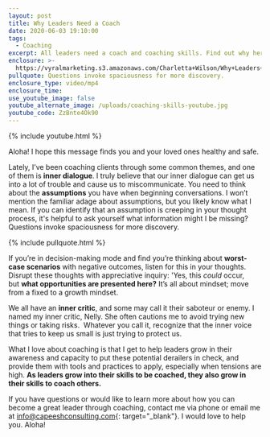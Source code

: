 ```yaml
---
layout: post
title: Why Leaders Need a Coach
date: 2020-06-03 19:10:00
tags:
  - Coaching
excerpt: All leaders need a coach and coaching skills. Find out why here.
enclosure: >-
  https://vyralmarketing.s3.amazonaws.com/Charletta+Wilson/Why+Leaders+Need+a+Coach.mp4
pullquote: Questions invoke spaciousness for more discovery.
enclosure_type: video/mp4
enclosure_time:
use_youtube_image: false
youtube_alternate_image: /uploads/coaching-skills-youtube.jpg
youtube_code: ZzBnte4Ok90
---
```


{% include youtube.html %}

Aloha\! I hope this message finds you and your loved ones healthy and safe.

Lately, I’ve been coaching clients through some common themes, and one of them is&nbsp;**inner dialogue**. I truly believe that our inner dialogue can get us into a lot of trouble and cause us to miscommunicate. You need to think about the&nbsp;**assumptions**&nbsp;you have when beginning conversations. I won’t mention the familiar adage about assumptions, but you likely know what I mean. If you can identify that an assumption is creeping in your thought process, it's helpful to ask yourself what information might I be missing?&nbsp; Questions invoke spaciousness for more discovery.

{% include pullquote.html %}

If you’re in decision-making mode and find you’re thinking about&nbsp;**worst-case scenarios**&nbsp;with negative outcomes, listen for this in your thoughts. Disrupt these thoughts with appreciative inquiry: 'Yes, this&nbsp;*could*&nbsp;occur, but&nbsp;**what opportunities are presented here?**&nbsp;It’s all about mindset; move from a fixed to a growth mindset.

We all have an&nbsp;**inner critic**, and some may call it their saboteur or enemy. I named my inner critic, Nelly. She often cautions me to avoid trying new things or taking risks.&nbsp; Whatever you call it, recognize that the inner voice that tries to keep us small is just trying to protect us.

What I love about coaching is that I get to help leaders grow in their awareness and capacity to put these potential derailers in check, and provide them with tools and practices to apply, especially when tensions are high.&nbsp;**As leaders grow into their skills to be coached, they also grow in their skills to coach others.**&nbsp;

If you have questions or would like to learn more about how you can become a great leader through coaching, contact me via phone or email me at&nbsp;[info@capeeshconsulting.com](mailto:info@capeeshconsulting.com){: target="_blank"}. I would love to help you. Aloha\!
